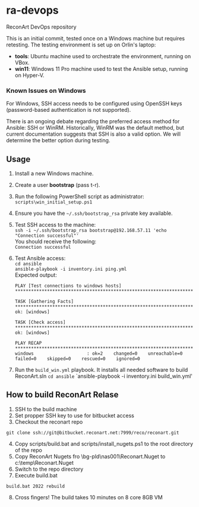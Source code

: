 # ra-devops
ReconArt DevOps repository

This is an initial commit, tested once on a Windows machine but requires retesting.
The testing environment is set up on Orlin's laptop:
- **tools**: Ubuntu machine used to orchestrate the environment, running on VBox.
- **win11**: Windows 11 Pro machine used to test the Ansible setup, running on Hyper-V.

### Known Issues on Windows
For Windows, SSH access needs to be configured using OpenSSH keys (password-based authentication is not supported). 

There is an ongoing debate regarding the preferred access method for Ansible: SSH or WinRM. Historically, WinRM was the default method, but current documentation suggests that SSH is also a valid option. We will determine the better option during testing.

## Usage
1. Install a new Windows machine.
2. Create a user **bootstrap** (pass t-r).
3. Run the following PowerShell script as administrator:  
   `scripts\win_initial_setup.ps1`
4. Ensure you have the `~/.ssh/bootstrap_rsa` private key available.
5. Test SSH access to the machine:  
   `ssh -i ~/.ssh/bootstrap_rsa bootstrap@192.168.57.11 'echo "Connection successful"'`  
   You should receive the following:  
   `Connection successful`
6. Test Ansible access:  
   `cd ansible`  
   `ansible-playbook -i inventory.ini ping.yml`  
   Expected output:  

    ```
    PLAY [Test connections to windows hosts] **********************************************************************

    TASK [Gathering Facts] ****************************************************************************************
    ok: [windows]

    TASK [Check access] *******************************************************************************************
    ok: [windows]

    PLAY RECAP ****************************************************************************************************
    windows                    : ok=2    changed=0    unreachable=0    failed=0    skipped=0    rescued=0    ignored=0

    ```

7. Run the `build_win.yml` playbook. It installs all needed software to build ReconArt.sln
   `cd ansible`
   `ansible-playbook -i inventory.ini build_win.yml'

## How to build ReconArt Relase
1. SSH to the build machine
2. Set propper SSH key to use for bitbucket access
3. Checkout the reconart repo
```
git clone ssh://git@bitbucket.reconart.net:7999/reco/reconart.git
```
4. Copy scripts/build.bat and scripts/install_nugets.ps1 to the root directory of the repo
5. Copy ReconArt Nugets fro \\bg-pld\nas001\Reconart.Nuget to c:\temp\Reconart.Nuget
6. Switch to the repo directory
7. Execute build.bat
```
build.bat 2022 rebuild
```
8. Cross fingers! The build takes 10 minutes on 8 core 8GB VM
